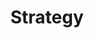 ---
layout: page
title: Strategy
summary: |
  Grape silver beet watercress potato tigernut corn groundnut. Chickweed okra pea winter purslane coriander yarrow sweet pepper radish garlic brussels sprout groundnut summer purslane earthnut pea tomato spring onion azuki bean gourd.
icon: "fa-map-signs"
weight: 3

---